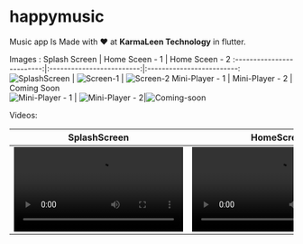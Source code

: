 # happymusic

Music app Is Made with ❤ at **KarmaLeen Technology** in flutter.



Images : 
Splash Screen  |  Home Sceen - 1 | Home Sceen - 2
:-------------------------:|:-------------------------:|:-------------------------:
![SplashScreen](https://user-images.githubusercontent.com/8991251/170634741-e2262e85-00a3-41dd-a6e8-6bdf6b7b366f.png) | ![Screen-1](https://user-images.githubusercontent.com/8991251/170662084-0d66e21f-8b03-455c-a679-bbe97e6e41a0.png) | ![Screen-2](https://user-images.githubusercontent.com/8991251/170662063-c00a3fa0-f44a-4889-bd1a-9e9712e3084f.png) 
Mini-Player - 1 | Mini-Player - 2 | Coming Soon   
![Mini-Player - 1](https://user-images.githubusercontent.com/8991251/170662019-959b1fce-7a87-4385-8d8a-f406aae092a8.png) | ![Mini-Player - 2](https://user-images.githubusercontent.com/8991251/170662095-71226cfd-c760-4841-94e2-3bb1d284e4ad.png)|![Coming-soon](https://user-images.githubusercontent.com/8991251/170663745-2c581aca-6197-4abd-92ce-a03a8317a290.png)



Videos: 

SplashScreen| HomeScren | ComingSoon
:-------------------------:|:-------------------------:|:-------------------------:
<video src='https://user-images.githubusercontent.com/8991251/170666686-e8ddaac2-c26e-4ac4-a608-0f19e85dfafc.mov' /> | <video src='https://user-images.githubusercontent.com/8991251/170666680-0863257c-fa27-4bb0-ad00-60632f3e7f09.mov' /> | <video src='https://user-images.githubusercontent.com/8991251/170666637-97d83f8f-d399-4b84-90b0-3ccb0f2c1dec.mov' /> 



<!-- 


https://user-images.githubusercontent.com/8991251/170666637-97d83f8f-d399-4b84-90b0-3ccb0f2c1dec.mov



https://user-images.githubusercontent.com/8991251/170666680-0863257c-fa27-4bb0-ad00-60632f3e7f09.mov



https://user-images.githubusercontent.com/8991251/170666686-e8ddaac2-c26e-4ac4-a608-0f19e85dfafc.mov -->

